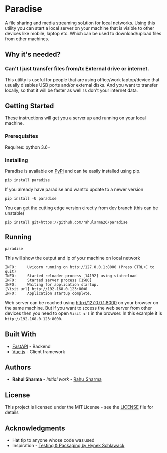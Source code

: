 # Paradise

A file sharing and media streaming solution for local networks. Using this utility you can start a local server on your machine that is visible to other devices like mobile, laptop etc. Which can be used to download/upload files from other machines.

## Why it's needed?

### Can't I just transfer files from/to External drive or internet.

This utility is useful for people that are using office/work laptop/device that usually disables USB ports and/or external disks. And you want to transfer locally, so that it will be faster as well as don't your internet data.

## Getting Started

These instructions will get you a server up and running on your local machine.

### Prerequisites

Requires: python 3.6+

### Installing

Paradise is available on [PyPi](https://pypi.org/project/paradise/) and can be easily installed using pip.

```
pip install paradise
```

If you already have paradise and want to update to a newer version

```
pip install -U paradise
```

You can get the cutting edge version directly from dev branch (this can be unstable)

```
pip install git+https://github.com/rahulsrma26/paradise
```

## Running

```
paradise
```

This will show the output and ip of your machine on local network

```
INFO:     Uvicorn running on http://127.0.0.1:8000 (Press CTRL+C to quit)
INFO:     Started reloader process [14192] using statreload
INFO:     Started server process [1580]
INFO:     Waiting for application startup.
[Visit url] http://192.168.0.123:8000
INFO:     Application startup complete.
```

Web server can be reached using http://127.0.0.1:8000 on your browser on the same machine. But if you want to access the web server from other devices then you need to open `Visit url` in the browser. In this example it is `http://192.168.0.123:8000`.

## Built With

* [FastAPI](http://https://fastapi.tiangolo.com/) - Backend
* [Vue.js](https://vuejs.org/) - Client framework

## Authors

* **Rahul Sharma** - *Initial work* - [Rahul Sharma](https://github.com/rahulsrma26)

## License

This project is licensed under the MIT License - see the [LICENSE](LICENSE) file for details

## Acknowledgments

* Hat tip to anyone whose code was used
* Inspiration - [Testing & Packaging by Hynek Schlawack](https://hynek.me/articles/testing-packaging/)
